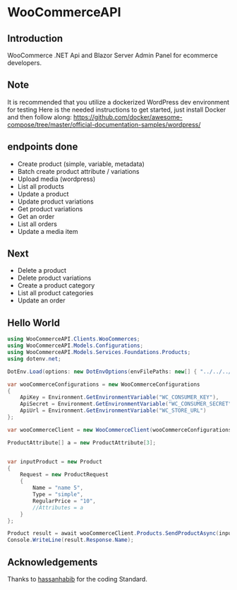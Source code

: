 # WooCommerceAPI

## Introduction

WooCommerce .NET Api and Blazor Server Admin Panel for ecommerce developers.


## Note
It is recommended that you utilize a dockerized WordPress dev environment for testing
Here is the needed instructions to get started, just install Docker and then follow along:
https://github.com/docker/awesome-compose/tree/master/official-documentation-samples/wordpress/



## endpoints done

- Create product (simple, variable, metadata)
- Batch create product attribute / variations
- Upload media (wordpress)
- List all products
- Update a product
- Update product variations
- Get product variations
- Get an order
- List all orders
- Update a media item
## Next

- Delete a product
- Delete product variations
- Create a product category
- List all product categories
- Update an order


## Hello World

```csharp
using WooCommerceAPI.Clients.WooCommerces;
using WooCommerceAPI.Models.Configurations;
using WooCommerceAPI.Models.Services.Foundations.Products;
using dotenv.net;

DotEnv.Load(options: new DotEnvOptions(envFilePaths: new[] { "../../../.env" }));

var wooCommerceConfigurations = new WooCommerceConfigurations
{
    ApiKey = Environment.GetEnvironmentVariable("WC_CONSUMER_KEY"),
    ApiSecret = Environment.GetEnvironmentVariable("WC_CONSUMER_SECRET"),
    ApiUrl = Environment.GetEnvironmentVariable("WC_STORE_URL")
};

var wooCommerceClient = new WooCommerceClient(wooCommerceConfigurations);

ProductAttribute[] a = new ProductAttribute[3];


var inputProduct = new Product
{
    Request = new ProductRequest
    {
        Name = "name 5",
        Type = "simple",
        RegularPrice = "10",
        //Attributes = a
    }
};

Product result = await wooCommerceClient.Products.SendProductAsync(inputProduct);
Console.WriteLine(result.Response.Name);
```


## Acknowledgements
Thanks to [hassanhabib](https://github.com/hassanhabib) for the coding Standard.

